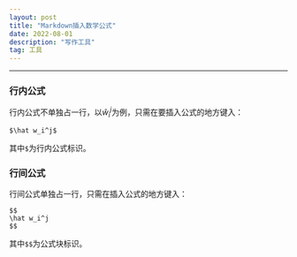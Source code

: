 ```yaml
---
layout: post	
title: "Markdown插入数学公式"	
date: 2022-08-01	
description: "写作工具"	
tag: 工具	
---
```


---

### 行内公式

行内公式不单独占一行，以$\hat w_i^j$为例，只需在要插入公式的地方键入：
```
$\hat w_i^j$
```
其中`$`为行内公式标识。  
### 行间公式
行间公式单独占一行，只需在插入公式的地方键入：
```
$$
\hat w_i^j
$$
```
其中`$$`为公式块标识。  
<br><br>
  
  

